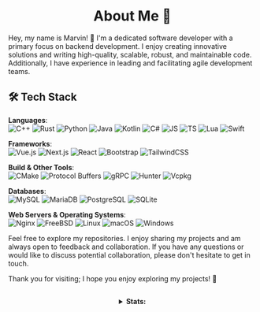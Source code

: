 <div align="center">

  # About Me 🦊

</div>

Hey, my name is Marvin! 👋 I&apos;m a dedicated software developer with a primary focus on backend development. I enjoy creating innovative solutions and writing high-quality, scalable, robust, and maintainable code. Additionally, I have experience in leading and facilitating agile development teams.

## 🛠 Tech Stack

**Languages**:  
![C++](https://img.shields.io/badge/-C++-blue?logo=cplusplus&style=for-the-badge&logoColor=white&color=333333) ![Rust](https://img.shields.io/badge/-Rust-orange?logo=rust&style=for-the-badge&logoColor=white&color=333333) ![Python](https://img.shields.io/badge/-Python-yellow?logo=python&style=for-the-badge&logoColor=white&color=333333) ![Java](https://img.shields.io/badge/Java-ED8B00?style=for-the-badge&logo=openjdk&logoColor=white&color=333333) ![Kotlin](https://img.shields.io/badge/-Kotlin-green?logo=kotlin&style=for-the-badge&logoColor=white&color=333333) ![C#](https://img.shields.io/badge/-C%23-purple?logo=c-sharp&style=for-the-badge&logoColor=white&color=333333) ![JS](https://img.shields.io/badge/-JS-yellow?logo=javascript&style=for-the-badge&logoColor=white&color=333333) ![TS](https://img.shields.io/badge/-TS-333333?style=for-the-badge&logo=typescript&logoColor=white)
![Lua](https://img.shields.io/badge/-Lua-blueviolet?logo=lua&style=for-the-badge&logoColor=white&color=333333)
![Swift](https://img.shields.io/badge/-Swift-orange?logo=swift&style=for-the-badge&logoColor=white&color=333333)

**Frameworks**:  
![Vue.js](https://img.shields.io/badge/-Vue.js-brightgreen?logo=vue.js&style=for-the-badge&logoColor=white&color=333333) ![Next.js](https://img.shields.io/badge/-Next.js-black?logo=next.js&style=for-the-badge&logoColor=white&color=333333) ![React](https://img.shields.io/badge/-React-blue?logo=react&style=for-the-badge&logoColor=white&color=333333) ![Bootstrap](https://img.shields.io/badge/-Bootstrap-purple?logo=bootstrap&style=for-the-badge&logoColor=white&color=333333) ![TailwindCSS](https://img.shields.io/badge/-TailwindCSS-blue?logo=tailwind-css&style=for-the-badge&logoColor=white&color=333333)

**Build & Other Tools**:  
![CMake](https://img.shields.io/badge/-CMake-red?logo=cmake&style=for-the-badge&logoColor=white&color=333333) ![Protocol Buffers](https://img.shields.io/badge/-Protocol%20Buffers-blue?logo=protobuf&style=for-the-badge&logoColor=white&color=333333) ![gRPC](https://img.shields.io/badge/-gRPC-green?logo=grpc&style=for-the-badge&logoColor=white&color=333333) ![Hunter](https://img.shields.io/badge/-Hunter-orange?style=for-the-badge&logoColor=white&color=333333) ![Vcpkg](https://img.shields.io/badge/-Vcpkg-lightgrey?style=for-the-badge&logoColor=white&color=333333)

**Databases**:  
![MySQL](https://img.shields.io/badge/-MySQL-blue?logo=mysql&style=for-the-badge&logoColor=white&color=333333) ![MariaDB](https://img.shields.io/badge/-MariaDB-brightgreen?logo=mariadb&style=for-the-badge&logoColor=white&color=333333) ![PostgreSQL](https://img.shields.io/badge/-PostgreSQL-blue?logo=postgresql&style=for-the-badge&logoColor=white&color=333333) ![SQLite](https://img.shields.io/badge/-SQLite-yellow?logo=sqlite&style=for-the-badge&logoColor=white&color=333333)

**Web Servers & Operating Systems**:  
![Nginx](https://img.shields.io/badge/-Nginx-blue?logo=nginx&style=for-the-badge&logoColor=white&color=333333) ![FreeBSD](https://img.shields.io/badge/-FreeBSD-red?logo=freebsd&style=for-the-badge&logoColor=white&color=333333) ![Linux](https://img.shields.io/badge/-Linux-green?logo=linux&style=for-the-badge&logoColor=white&color=333333) ![macOS](https://img.shields.io/badge/-macOS-black?logo=apple&style=for-the-badge&logoColor=white&color=333333) ![Windows](https://img.shields.io/badge/-Windows-blue?logo=windows&style=for-the-badge&logoColor=white&color=333333)

Feel free to explore my repositories. I enjoy sharing my projects and am always open to feedback and collaboration. If you have any questions or would like to discuss potential collaboration, please don't hesitate to get in touch.

Thank you for visiting; I hope you enjoy exploring my projects! 🦊

##

<div align="center">
  <details>
    <summary><b>Stats:</b></summary>
    <img src="https://github.com/ccmvn/ccmvn/blob/master/generated/overview.svg#gh-dark-mode-only" alt="overview">
    <img src="https://github.com/ccmvn/ccmvn/blob/master/generated/languages.svg#gh-dark-mode-only" alt="languages">
  </details>
</div>
